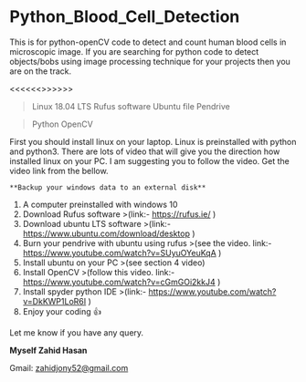 # Python_Blood_Cell_Detection
This is for python-openCV code to detect and count human blood cells in microscopic image. If you are searching for python code to detect objects/bobs using image processing technique for your projects then you are on the track.

<<<<<<<Tools>>>>>>>
>Linux 18.04 LTS
  >Rufus software
  >Ubuntu file
  >Pendrive

>Python
>OpenCV

First you should install linux on your laptop. Linux is preinstalled with python and python3. There are lots of video that will give you the direction how installed linux on your PC. I am suggesting you to follow the video. Get the video link from the bellow.

    **Backup your windows data to an external disk**
1. A computer preinstalled with windows 10
2. Download Rufus software >(link:- https://rufus.ie/ )
3. Download ubuntu LTS software >(link:- https://www.ubuntu.com/download/desktop )
4. Burn your pendrive with ubuntu using rufus >(see the video. link:-https://www.youtube.com/watch?v=SUyuOYeuKqA ) 
5. Install ubuntu on your PC >(see section 4 video)
6. Install OpenCV >(follow this video. link:- https://www.youtube.com/watch?v=cGmGOi2kkJ4 )
7. Install spyder python IDE >(link:- https://www.youtube.com/watch?v=DkKWP1LoR6I )
8. Enjoy your coding 👍

Let me know if you have any query.

**Myself Zahid Hasan**

Gmail: zahidjony52@gmail.com

